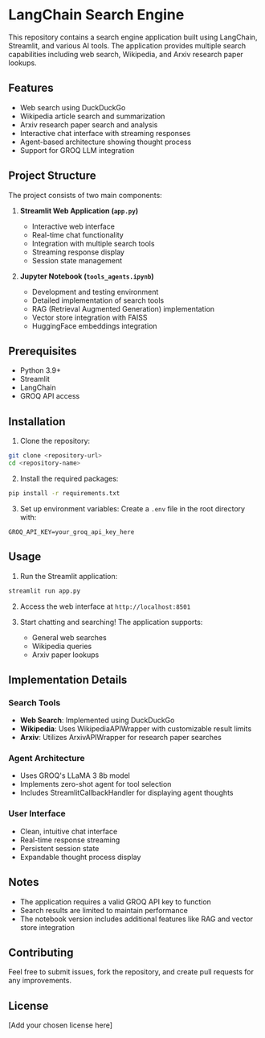 # LangChain Search Engine

This repository contains a search engine application built using LangChain, Streamlit, and various AI tools. The application provides multiple search capabilities including web search, Wikipedia, and Arxiv research paper lookups.

## Features

- Web search using DuckDuckGo
- Wikipedia article search and summarization
- Arxiv research paper search and analysis
- Interactive chat interface with streaming responses
- Agent-based architecture showing thought process
- Support for GROQ LLM integration

## Project Structure

The project consists of two main components:

1. **Streamlit Web Application (`app.py`)**
   - Interactive web interface
   - Real-time chat functionality
   - Integration with multiple search tools
   - Streaming response display
   - Session state management

2. **Jupyter Notebook (`tools_agents.ipynb`)**
   - Development and testing environment
   - Detailed implementation of search tools
   - RAG (Retrieval Augmented Generation) implementation
   - Vector store integration with FAISS
   - HuggingFace embeddings integration

## Prerequisites

- Python 3.9+
- Streamlit
- LangChain
- GROQ API access

## Installation

1. Clone the repository:
```bash
git clone <repository-url>
cd <repository-name>
```

2. Install the required packages:
```bash
pip install -r requirements.txt
```

3. Set up environment variables:
Create a `.env` file in the root directory with:
```
GROQ_API_KEY=your_groq_api_key_here
```

## Usage

1. Run the Streamlit application:
```bash
streamlit run app.py
```

2. Access the web interface at `http://localhost:8501`

3. Start chatting and searching! The application supports:
   - General web searches
   - Wikipedia queries
   - Arxiv paper lookups

## Implementation Details

### Search Tools
- **Web Search**: Implemented using DuckDuckGo
- **Wikipedia**: Uses WikipediaAPIWrapper with customizable result limits
- **Arxiv**: Utilizes ArxivAPIWrapper for research paper searches

### Agent Architecture
- Uses GROQ's LLaMA 3 8b model
- Implements zero-shot agent for tool selection
- Includes StreamlitCallbackHandler for displaying agent thoughts

### User Interface
- Clean, intuitive chat interface
- Real-time response streaming
- Persistent session state
- Expandable thought process display

## Notes

- The application requires a valid GROQ API key to function
- Search results are limited to maintain performance
- The notebook version includes additional features like RAG and vector store integration

## Contributing

Feel free to submit issues, fork the repository, and create pull requests for any improvements.

## License

[Add your chosen license here] 